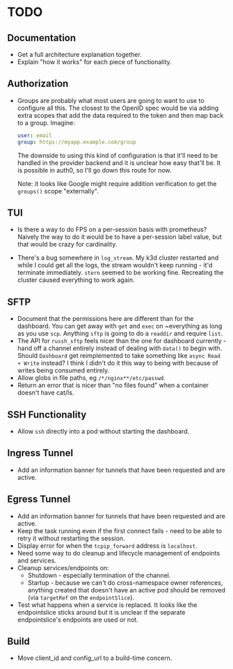 # TODO

## Documentation

- Get a full architecture explanation together.
- Explain "how it works" for each piece of functionality.

## Authorization

- Groups are probably what most users are going to want to use to configure all
  this. The closest to the OpenID spec would be via adding extra scopes that add
  the data required to the token and then map back to a group. Imagine:

  ```yaml
  user: email
  group: https://myapp.example.com/group
  ```

  The downside to using this kind of configuration is that it'll need to be
  handled in the provider backend and it is unclear how easy that'll be. It is
  possible in auth0, so I'll go down this route for now.

  Note: it looks like Google might require addition verification to get the
  `groups()` scope "externally".

## TUI

- Is there a way to do FPS on a per-session basis with prometheus? Naively the
  way to do it would be to have a per-session label value, but that would be
  crazy for cardinality.

- There's a bug somewhere in `log_stream`. My k3d cluster restarted and while I
  could get all the logs, the stream wouldn't keep running - it'd terminate
  immediately. `stern` seemed to be working fine. Recreating the cluster caused
  everything to work again.

## SFTP

- Document that the permissions here are different than for the dashboard. You
  can get away with `get` and `exec` on ~everything as long as you use `scp`.
  Anything `sftp` is going to do a `readdir` and require `list`.
- The API for `russh_sftp` feels nicer than the one for dashboard currently -
  hand off a channel entirely instead of dealing with `data()` to begin with.
  Should `Dashboard` get reimplemented to take something like
  `async Read + Write` instead? I think I didn't do it this way to being with
  because of writes being consumed entirely.
- Allow globs in file paths, eg `/*/nginx**/etc/passwd`.
- Return an error that is nicer than "no files found" when a container doesn't
  have cat/ls.

## SSH Functionality

- Allow `ssh` directly into a pod without starting the dashboard.

## Ingress Tunnel

- Add an information banner for tunnels that have been requested and are active.

## Egress Tunnel

- Add an information banner for tunnels that have been requested and are active.
- Keep the task running even if the first connect fails - need to be able to
  retry it without restarting the session.
- Display error for when the `tcpip_forward` address is `localhost`.
- Need some way to do cleanup and lifecycle management of endpoints and
  services.
- Cleanup services/endpoints on:
  - Shutdown - especially termination of the channel.
  - Startup - because we can't do cross-namespace owner references, anything
    created that doesn't have an active pod should be removed (via `targetRef`
    on the `endpointSlice`).
- Test what happens when a service is replaced. It looks like the endpointslice
  sticks around but it is unclear if the separate endpointslice's endpoints are
  used or not.

## Build

- Move client_id and config_url to a build-time concern.
